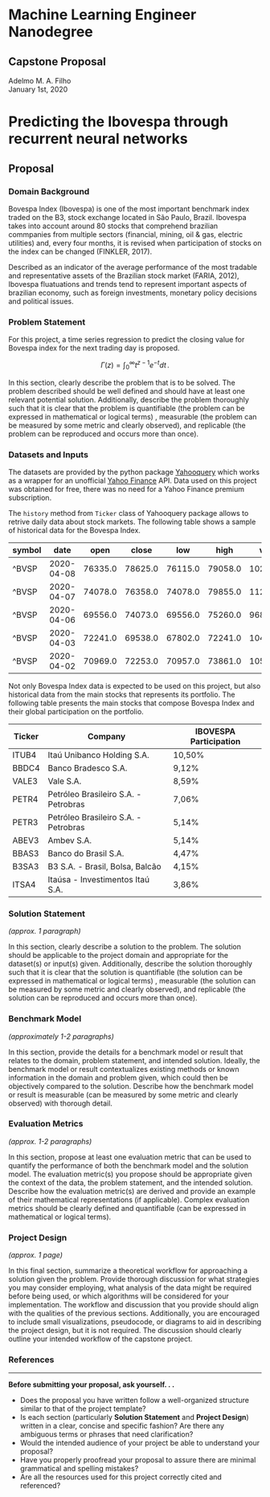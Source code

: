 # Machine Learning Engineer Nanodegree
## Capstone Proposal
Adelmo M. A. Filho  
January 1st, 2020

# Predicting the Ibovespa through recurrent neural networks

## Proposal

### Domain Background

Bovespa Index (Ibovespa) is one of the most important benchmark index traded on the B3, stock exchange located in São Paulo, Brazil. Ibovespa takes into account around 80 stocks that comprehend brazilian commpanies from multiple sectors (financial, mining, oil & gas, electric utilities) and, every four months, it is revised when participation of stocks on the index can be changed (FINKLER, 2017).

Described as an indicator of the average performance of the most tradable and representative assets of the Brazilian stock market (FARIA, 2012), Ibovespa fluatuations and trends tend to represent important aspects of brazilian economy, such as foreign investments, monetary policy decisions and political issues.

### Problem Statement

For this project, a time series regression to predict the closing value for Bovespa index for the next trading day is proposed. 

$$\Gamma(z) = \int_0^\infty t^{z-1}e^{-t}dt\,.$$

In this section, clearly describe the problem that is to be solved. The problem described should be well defined and should have at least one relevant potential solution. Additionally, describe the problem thoroughly such that it is clear that the problem is quantifiable (the problem can be expressed in mathematical or logical terms) , measurable (the problem can be measured by some metric and clearly observed), and replicable (the problem can be reproduced and occurs more than once).

### Datasets and Inputs

The datasets are provided by the python package [Yahooquery](https://yahooquery.dpguthrie.com/) which works as a wrapper for an unofficial [Yahoo Finance](https://finance.yahoo.com/) API. Data used on this project was obtained for free, there was no need for a Yahoo Finance premium subscription.

The `history` method from `Ticker` class of Yahooquery package allows to retrive daily data about stock markets. The following table shows a sample of historical data for the Bovespa Index.


| symbol | date       | open    | close   | low     | high    | volume     |
|--------|------------|---------|---------|---------|---------|------------|
| ^BVSP  | 2020-04-08 | 76335.0 | 78625.0 | 76115.0 | 79058.0 | 10206300.0 |
| ^BVSP  | 2020-04-07 | 74078.0 | 76358.0 | 74078.0 | 79855.0 | 11286500.0 |
| ^BVSP  | 2020-04-06 | 69556.0 | 74073.0 | 69556.0 | 75260.0 | 9685400.0  |
| ^BVSP  | 2020-04-03 | 72241.0 | 69538.0 | 67802.0 | 72241.0 | 10411300.0 |
| ^BVSP  | 2020-04-02 | 70969.0 | 72253.0 | 70957.0 | 73861.0 | 10540200.0 |

Not only Bovespa Index data is expected to be used on this project, but also historical data from the main stocks that represents its portfolio. The following table presents the main stocks that compose Bovespa Index and their global participation on the portfolio.

| Ticker | Company                              | IBOVESPA Participation |
|--------|--------------------------------------|------------------------|
| ITUB4  | Itaú Unibanco Holding S.A.           | 10,50%                 |
| BBDC4  | Banco Bradesco S.A.                  | 9,12%                  |
| VALE3  | Vale S.A.                            | 8,59%                  |
| PETR4  | Petróleo Brasileiro S.A. - Petrobras | 7,06%                  |
| PETR3  | Petróleo Brasileiro S.A. - Petrobras | 5,14%                  |
| ABEV3  | Ambev S.A.                           | 5,14%                  |
| BBAS3  | Banco do Brasil S.A.                 | 4,47%                  |
| B3SA3  | B3 S.A. - Brasil, Bolsa, Balcão      | 4,15%                  |
| ITSA4  | Itaúsa - Investimentos Itaú S.A.     | 3,86%                  |


### Solution Statement
_(approx. 1 paragraph)_

In this section, clearly describe a solution to the problem. The solution should be applicable to the project domain and appropriate for the dataset(s) or input(s) given. Additionally, describe the solution thoroughly such that it is clear that the solution is quantifiable (the solution can be expressed in mathematical or logical terms) , measurable (the solution can be measured by some metric and clearly observed), and replicable (the solution can be reproduced and occurs more than once).

### Benchmark Model
_(approximately 1-2 paragraphs)_

In this section, provide the details for a benchmark model or result that relates to the domain, problem statement, and intended solution. Ideally, the benchmark model or result contextualizes existing methods or known information in the domain and problem given, which could then be objectively compared to the solution. Describe how the benchmark model or result is measurable (can be measured by some metric and clearly observed) with thorough detail.

### Evaluation Metrics
_(approx. 1-2 paragraphs)_

In this section, propose at least one evaluation metric that can be used to quantify the performance of both the benchmark model and the solution model. The evaluation metric(s) you propose should be appropriate given the context of the data, the problem statement, and the intended solution. Describe how the evaluation metric(s) are derived and provide an example of their mathematical representations (if applicable). Complex evaluation metrics should be clearly defined and quantifiable (can be expressed in mathematical or logical terms).

### Project Design
_(approx. 1 page)_

In this final section, summarize a theoretical workflow for approaching a solution given the problem. Provide thorough discussion for what strategies you may consider employing, what analysis of the data might be required before being used, or which algorithms will be considered for your implementation. The workflow and discussion that you provide should align with the qualities of the previous sections. Additionally, you are encouraged to include small visualizations, pseudocode, or diagrams to aid in describing the project design, but it is not required. The discussion should clearly outline your intended workflow of the capstone project.

### References

-----------

**Before submitting your proposal, ask yourself. . .**

- Does the proposal you have written follow a well-organized structure similar to that of the project template?
- Is each section (particularly **Solution Statement** and **Project Design**) written in a clear, concise and specific fashion? Are there any ambiguous terms or phrases that need clarification?
- Would the intended audience of your project be able to understand your proposal?
- Have you properly proofread your proposal to assure there are minimal grammatical and spelling mistakes?
- Are all the resources used for this project correctly cited and referenced?